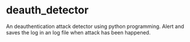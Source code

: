 # deauth_detector
An deauthentication attack detector using python programming. Alert and saves the log in an log file when attack has been happened.
